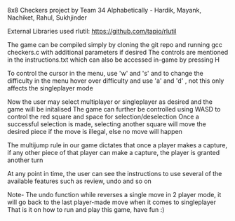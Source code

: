 8x8 Checkers project by Team 34
Alphabetically - Hardik, Mayank, Nachiket, Rahul, Sukhjinder



External Libraries used
rlutil: https://github.com/tapio/rlutil


The game can be compiled simply by cloning the git repo and running gcc checkers.c with additional parameters if desired
The controls are mentioned in the instructions.txt which can also be accessed in-game by pressing H

To control the cursor in the menu, use 'w' and 's'
and to change the difficulty in the menu hover over difficulty and use 'a' and 'd' , not this only affects the singleplayer mode

Now the user may select multiplayer or singleplayer as desired and the game will be initalised
The game can further be controlled using WASD to control the red square and space for selection/deselection
Once a successful selection is made, selecting another square will move the desired piece if the move is illegal, else no move will happen

The multijump rule in our game dictates that once a player makes a capture, if any other piece of that player can make a capture, the player is granted another turn

At any point in time, the user can see the instructions to use several of the available features such as review, undo and so on

Note- The undo function while reverses a single move in 2 player mode, it will go back to the last player-made move when it comes to singleplayer 
That is it on how to run and play this game, have fun :)
